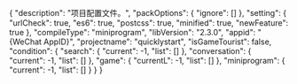 {
	"description": "项目配置文件。",
	"packOptions": {
		"ignore": []
	},
	"setting": {
		"urlCheck": true,
		"es6": true,
		"postcss": true,
		"minified": true,
		"newFeature": true
	},
	"compileType": "miniprogram",
	"libVersion": "2.3.0",
	"appid": "{WeChat AppID}",
	"projectname": "quicklystart",
	"isGameTourist": false,
	"condition": {
		"search": {
			"current": -1,
			"list": []
		},
		"conversation": {
			"current": -1,
			"list": []
		},
		"game": {
			"currentL": -1,
			"list": []
		},
		"miniprogram": {
			"current": -1,
			"list": []
		}
	}
}
